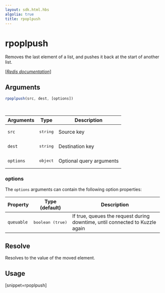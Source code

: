 ```yaml
---
layout: sdk.html.hbs
algolia: true
title: rpoplpush
---
```


# rpoplpush

Removes the last element of a list, and pushes it back at the start of another list.

[[_Redis documentation_]](https://redis.io/commands/rpoplpush)

## Arguments

```js
rpoplpush(src, dest, [options])
```

<br/>

| Arguments    | Type    | Description |
|--------------|---------|-------------|
| `src` | <pre>string</pre> | Source key |
| `dest` | <pre>string</pre> | Destination key |
| ``options`` | <pre>object</pre> | Optional query arguments |

### options

The `options` arguments can contain the following option properties:

| Property   | Type (default)   | Description                       |
| ---------- | ------- | --------------------------------- |
| `queuable` | <pre>boolean (true)</pre> | If true, queues the request during downtime, until connected to Kuzzle again |

## Resolve

Resolves to the value of the moved element.

## Usage

[snippet=rpoplpush]
